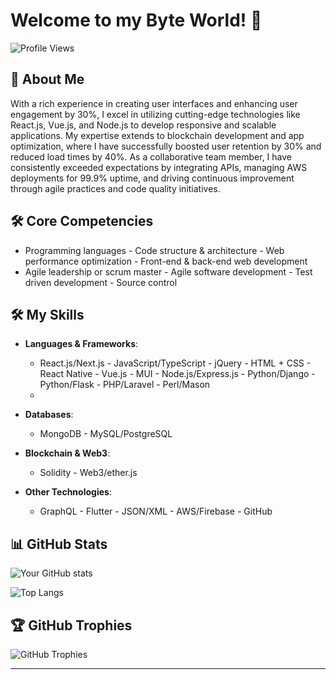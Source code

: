 # Welcome to my Byte World! 👋

![Profile Views](https://komarev.com/ghpvc/?username=ByteWorldArchitect&color=blue)

## 🚀 About Me

With a rich experience in creating user interfaces and enhancing user engagement by 30%, I excel in utilizing cutting-edge technologies like React.js, Vue.js, and Node.js to develop responsive and scalable applications. My expertise extends to blockchain development and app optimization, where I have successfully boosted user retention by 30% and reduced load times by 40%. As a collaborative team member, I have consistently exceeded expectations by integrating APIs, managing AWS deployments for 99.9% uptime, and driving continuous improvement through agile practices and code quality initiatives.

## 🛠️ Core Competencies

- Programming languages  - Code structure & architecture  - Web performance optimization  - Front-end & back-end web development
- Agile leadership or scrum master  - Agile software development  - Test driven development  - Source control

## 🛠️ My Skills

- **Languages & Frameworks**:
  - React.js/Next.js  - JavaScript/TypeScript  - jQuery  - HTML + CSS  - React Native  - Vue.js  - MUI  - Node.js/Express.js  - Python/Django  - Python/Flask  - PHP/Laravel  - Perl/Mason
  - 
- **Databases**:
  - MongoDB  - MySQL/PostgreSQL

- **Blockchain & Web3**:
  - Solidity  - Web3/ether.js

- **Other Technologies**:
  - GraphQL  - Flutter  - JSON/XML  - AWS/Firebase  - GitHub

## 📊 GitHub Stats

![Your GitHub stats](https://github-readme-stats.vercel.app/api?username=ByteWorldArchitect&show_icons=true&theme=radical)

![Top Langs](https://github-readme-stats.vercel.app/api/top-langs/?username=ByteWorldArchitect&layout=compact&theme=radical)

## 🏆 GitHub Trophies

![GitHub Trophies](https://github-profile-trophy.vercel.app/?username=ByteWorldArchitect&theme=onedark)

---

